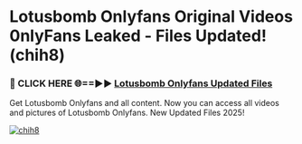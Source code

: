 # Lotusbomb Onlyfans Original Videos 0nlyFans Leaked - Files Updated! (chih8)

<h3>🔴 CLICK HERE 🌐==►► <a href="https://tinyurl.com/ehrbuxhb" rel="nofollow">Lotusbomb Onlyfans Updated Files</a></h3>

Get Lotusbomb Onlyfans and all content. Now you can access all videos and pictures of Lotusbomb Onlyfans. New Updated Files 2025!

[![chih8](https://i.imgur.com/lVYEuWS.gif)](https://tinyurl.com/ehrbuxhb)
